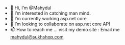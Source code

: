 - 👋 Hi, I’m @Mahydul
- 👀 I’m interested in catching man mind.
- 🌱 I’m currently working asp.net core
- 💞️ I’m looking to collaborate on asp.net core API
- 📫 How to reach me ... visit my demo site : Email me mahydul@sukhshop.com

<!---
Mahydul/Mahydul is a ✨ special ✨ repository because its `README.md` (this file) appears on your GitHub profile.
You can click the Preview link to take a look at your changes.
--->
